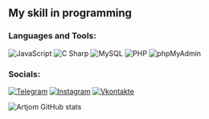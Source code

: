 ## My skill in programming

### Languages and Tools:
![JavaScript](https://img.shields.io/badge/-JavaScript-090909?style=for-the-badge&logo=JavaScript&logoColor=F7DF1E)
![C Sharp](https://img.shields.io/badge/-CSharp-090909?style=for-the-badge&logo=C-Sharp&logoColor=239120)
![MySQL](https://img.shields.io/badge/-MySQL-090909?style=for-the-badge&logo=MySQL&logoColor=4479A1)
![PHP](https://img.shields.io/badge/-PHP-090909?style=for-the-badge&logo=PHP&logoColor=777BB4)
![phpMyAdmin](https://img.shields.io/badge/-phpMyAdmin-090909?style=for-the-badge&logo=phpMyAdmin&logoColor=6C78AF)

### Socials:
[![Telegram](https://img.shields.io/badge/-Telegram-090909?style=for-the-badge&logo=telegram&logoColor=27A0D9)](https://t.me/awakesavage)
[![Instagram](https://img.shields.io/badge/-Instagram-090909?style=for-the-badge&logo=instagram&logoColor=B4068E)](https://www.instagram.com/awakesavage)
[![Vkontakte](https://img.shields.io/badge/-Vkontakte-090909?style=for-the-badge&logo=Vk&logoColor=4F7DB3)](https://vk.com/awakenedsavage)

![Artjom GitHub stats](https://github-readme-stats.vercel.app/api?username=artjomrozhkov&show_icons=true&theme=dark)
